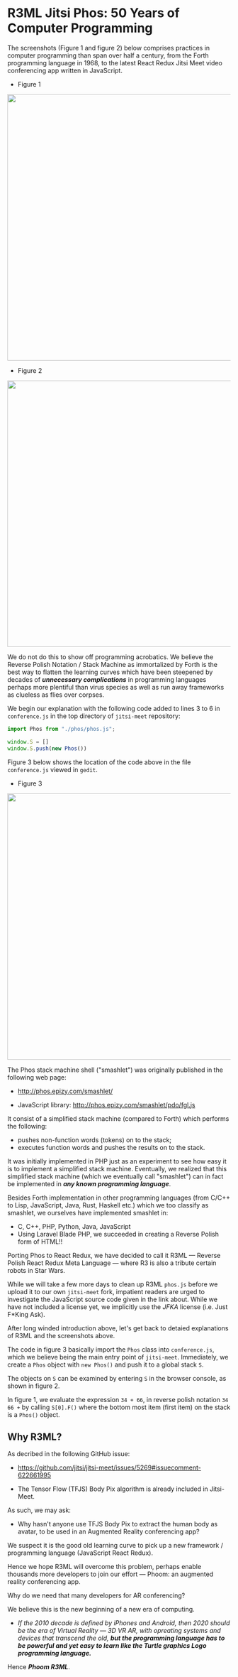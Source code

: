 # R3ML Jitsi Phos: 50 Years of Computer Programming

The screenshots (Figure 1 and figure 2) below comprises practices in computer programming than span over half a century, from the Forth programming language in 1968, to the latest React Redux Jitsi Meet video conferencing app written in JavaScript.

- Figure 1

<img src="https://github.com/udexon/Phoom/blob/master/Jitsi_Phos/Jitsi_Phos_cmd.png" width=600>

- Figure 2

<img src="https://github.com/udexon/Phoom/blob/master/Jitsi_Phos/Jitsi_Phos_S.png" width=600>

We do not do this to show off programming acrobatics. We believe the Reverse Polish Notation / Stack Machine as immortalized by Forth is the best way to flatten the learning curves which have been steepened by decades of ___unnecessary complications___ in programming languages perhaps more plentiful than virus species as well as run away frameworks as clueless as flies over corpses. 

We begin our explanation with the following code added to lines 3 to 6 in  `conference.js` in the top directory of `jitsi-meet` repository:

```js
import Phos from "./phos/phos.js";

window.S = []
window.S.push(new Phos())
```

Figure 3 below shows the location of the code above in the file `conference.js` viewed in `gedit`.

- Figure 3

<img src="https://github.com/udexon/Phoom/blob/master/Jitsi_Phos/conference_js.png" width=600>

The Phos stack machine shell ("smashlet") was originally published in the following web page:

- http://phos.epizy.com/smashlet/

- JavaScript library: http://phos.epizy.com/smashlet/pdo/fgl.js

It consist of a simplified stack machine (compared to Forth) which performs the following:
- pushes non-function words (tokens) on to the stack;
- executes function words and pushes the results on to the stack.

It was initially implemented in PHP just as an experiment to see how easy it is to implement a simplified stack machine. Eventually, we realized that this simplified stack machine (which we eventually call "smashlet") can in fact be implemented in ___any known programming language___.

Besides Forth implementation in other programming languages (from C/C++ to Lisp, JavaScript, Java, Rust, Haskell etc.) which we too classify as smashlet, we ourselves have implemented smashlet in:

- C, C++, PHP, Python, Java, JavaScript
- Using Laravel Blade PHP, we succeeded in creating a Reverse Polish form of HTML!!

Porting Phos to React Redux, we have decided to call it R3ML &mdash; Reverse Polish React Redux Meta Language &mdash; where R3 is also a tribute certain robots in Star Wars.

While we will take a few more days to clean up R3ML `phos.js` before we upload it to our own `jitsi-meet` fork, impatient readers are urged to investigate the JavaScript source code given in the link about. While we have not included a license yet, we implicitly use the _JFKA_ license (i.e. Just F&ast;King Ask).

After long winded introduction above, let's get back to detaied explanations of R3ML and the screenshots above.

The code in figure 3 basically import the `Phos` class into `conference.js`, which we believe being the main entry point of `jitsi-meet`. Immediately, we create a `Phos` object with `new Phos()` and push it to a global stack `S`.

The objects on `S` can be examined by entering `S` in the browser console, as shown in figure 2.

In figure 1, we evaluate the expression `34 + 66`, in reverse polish notation `34 66 +` by calling `S[0].F()` where the bottom most item (first item) on the stack is a `Phos()` object.


## Why R3ML?

As decribed in the following GitHub issue:

- https://github.com/jitsi/jitsi-meet/issues/5269#issuecomment-622661995

- The Tensor Flow (TFJS) Body Pix algorithm is already included in Jitsi-Meet.

As such, we may ask:

- Why hasn't anyone use TFJS Body Pix to extract the human body as avatar, to be used in an Augmented Reality conferencing app?

We suspect it is the good old learning curve to pick up a new framework / programming language (JavaScript React Redux).

Hence we hope R3ML will overcome this problem, perhaps enable thousands more developers to join our effort &mdash; Phoom: an augmented reality conferencing app.

Why do we need that many developers for AR conferencing?

We believe this is the new beginning of a new era of computing.

- _If the 2010 decade is defined by iPhones and Android, then 2020 should be the era of Virtual Reality &mdash; 3D VR AR, with opreating systems and devices that transcend the old,_ ___but the programming language has to be powerful and yet easy to learn like the Turtle graphics Logo programming language.___

Hence ___Phoom R3ML___.

